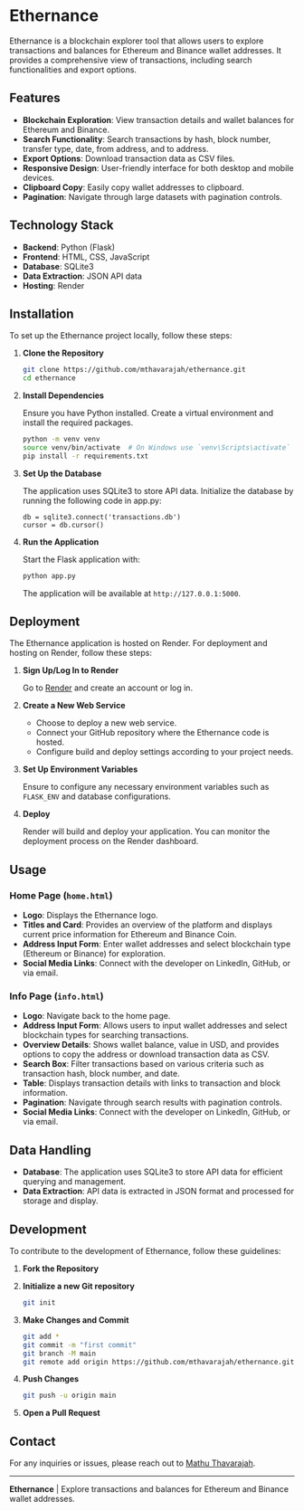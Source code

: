 # Ethernance

Ethernance is a blockchain explorer tool that allows users to explore transactions and balances for Ethereum and Binance wallet addresses. It provides a comprehensive view of transactions, including search functionalities and export options.

## Features

- **Blockchain Exploration**: View transaction details and wallet balances for Ethereum and Binance.
- **Search Functionality**: Search transactions by hash, block number, transfer type, date, from address, and to address.
- **Export Options**: Download transaction data as CSV files.
- **Responsive Design**: User-friendly interface for both desktop and mobile devices.
- **Clipboard Copy**: Easily copy wallet addresses to clipboard.
- **Pagination**: Navigate through large datasets with pagination controls.

## Technology Stack

- **Backend**: Python (Flask)
- **Frontend**: HTML, CSS, JavaScript
- **Database**: SQLite3
- **Data Extraction**: JSON API data
- **Hosting**: Render

## Installation

To set up the Ethernance project locally, follow these steps:

1. **Clone the Repository**

    ```bash
    git clone https://github.com/mthavarajah/ethernance.git
    cd ethernance
    ```

2. **Install Dependencies**

    Ensure you have Python installed. Create a virtual environment and install the required packages.

    ```bash
    python -m venv venv
    source venv/bin/activate  # On Windows use `venv\Scripts\activate`
    pip install -r requirements.txt
    ```

3. **Set Up the Database**

    The application uses SQLite3 to store API data. Initialize the database by running the following code in app.py:

    ```
    db = sqlite3.connect('transactions.db')
    cursor = db.cursor()
    ```

4. **Run the Application**

    Start the Flask application with:

    ```bash
    python app.py
    ```

    The application will be available at `http://127.0.0.1:5000`.

## Deployment

The Ethernance application is hosted on Render. For deployment and hosting on Render, follow these steps:

1. **Sign Up/Log In to Render**

   Go to [Render](https://render.com) and create an account or log in.

2. **Create a New Web Service**

   - Choose to deploy a new web service.
   - Connect your GitHub repository where the Ethernance code is hosted.
   - Configure build and deploy settings according to your project needs.

3. **Set Up Environment Variables**

   Ensure to configure any necessary environment variables such as `FLASK_ENV` and database configurations.

4. **Deploy**

   Render will build and deploy your application. You can monitor the deployment process on the Render dashboard.

## Usage

### Home Page (`home.html`)

- **Logo**: Displays the Ethernance logo.
- **Titles and Card**: Provides an overview of the platform and displays current price information for Ethereum and Binance Coin.
- **Address Input Form**: Enter wallet addresses and select blockchain type (Ethereum or Binance) for exploration.
- **Social Media Links**: Connect with the developer on LinkedIn, GitHub, or via email.

### Info Page (`info.html`)

- **Logo**: Navigate back to the home page.
- **Address Input Form**: Allows users to input wallet addresses and select blockchain types for searching transactions.
- **Overview Details**: Shows wallet balance, value in USD, and provides options to copy the address or download transaction data as CSV.
- **Search Box**: Filter transactions based on various criteria such as transaction hash, block number, and date.
- **Table**: Displays transaction details with links to transaction and block information.
- **Pagination**: Navigate through search results with pagination controls.
- **Social Media Links**: Connect with the developer on LinkedIn, GitHub, or via email.

## Data Handling

- **Database**: The application uses SQLite3 to store API data for efficient querying and management.
- **Data Extraction**: API data is extracted in JSON format and processed for storage and display.

## Development

To contribute to the development of Ethernance, follow these guidelines:

1. **Fork the Repository**

2. **Initialize a new Git repository**

    ```bash
    git init
    ```

3. **Make Changes and Commit**

    ```bash
    git add *
    git commit -m "first commit"
    git branch -M main
    git remote add origin https://github.com/mthavarajah/ethernance.git
    ```

4. **Push Changes**

    ```bash
    git push -u origin main
    ```

5. **Open a Pull Request**

## Contact

For any inquiries or issues, please reach out to [Mathu Thavarajah](mthavarajah10@gmail.com).

---

**Ethernance** | Explore transactions and balances for Ethereum and Binance wallet addresses.
